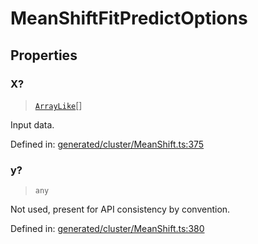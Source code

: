 # MeanShiftFitPredictOptions

## Properties

### X?

> [`ArrayLike`](../types/ArrayLike.md)[]

Input data.

Defined in:  [generated/cluster/MeanShift.ts:375](https://github.com/transitive-bullshit/scikit-learn-ts/blob/92ab806/packages/sklearn/src/generated/cluster/MeanShift.ts#L375)

### y?

> `any`

Not used, present for API consistency by convention.

Defined in:  [generated/cluster/MeanShift.ts:380](https://github.com/transitive-bullshit/scikit-learn-ts/blob/92ab806/packages/sklearn/src/generated/cluster/MeanShift.ts#L380)
